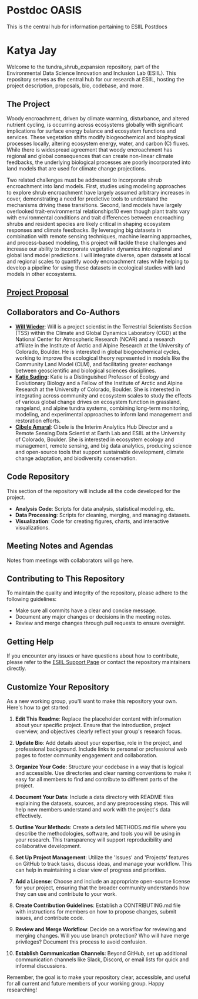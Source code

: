 # Postdoc OASIS
This is the central hub for information pertaining to ESIIL Postdocs

# Katya Jay

Welcome to the tundra_shrub_expansion repository, part of the Environmental Data Science Innovation and Inclusion Lab (ESIIL). This repository serves as the central hub for our research at ESIIL, hosting the project description, proposals, bio, codebase, and more.

## The Project

Woody encroachment, driven by climate warming, disturbance, and altered nutrient cycling, is occurring across ecosystems globally with significant implications for surface energy balance and ecosystem functions and services. These vegetation shifts modify biogeochemical and biophysical processes locally, altering ecosystem energy, water, and carbon (C) fluxes. While there is widespread agreement that woody encroachment has regional and global consequences that can create non-linear climate feedbacks, the underlying biological processes are poorly incorporated into land models that are used for climate change projections. 

Two related challenges must be addressed to incorporate shrub encroachment into land models. First, studies using modeling approaches to explore shrub encroachment have largely assumed arbitrary increases in cover, demonstrating a need for predictive tools to understand the mechanisms driving these transitions. Second, land models have largely overlooked trait-environmental relationships10 even though plant traits vary with environmental conditions and trait differences between encroaching shrubs and resident species are likely critical in shaping ecosystem responses and climate feedbacks. By leveraging big datasets in combination with remote sensing techniques, machine learning approaches, and process-based modeling, this project will tackle these challenges and increase our ability to incorporate vegetation dynamics into regional and global land model predictions. I will integrate diverse, open datasets at local and regional scales to quantify woody encroachment rates while helping to develop a pipeline for using these datasets in ecological studies with land models in other ecosystems.

## [Project Proposal](https://drive.google.com/file/d/1p2-ut44t4wo2qIg5sZhV-bbPGhMABg8Q/view?usp=sharing)

## Collaborators and Co-Authors 

- **[Will Wieder](https://staff.ucar.edu/users/wwieder)**: Will is a project scientist in the Terrestrial Scientists Section (TSS) within the Climate and Global Dynamics Laboratory (CGD) at the National Center for Atmospheric Research (NCAR) and a research affiliate in the Institute of Arctic and Alpine Research at the University of Colorado, Boulder.  He is interested in global biogeochemical cycles, working to improve the ecological theory represented in models like the Community Land Model (CLM), and facilitating greater exchange between geoscientific and biological sciences disciplines.
- **[Katie Suding](https://www.sudinglab.org/)**: Katie is a Distinguished Professor of Ecology and Evolutionary Biology and a Fellow of the Institute of Arctic and Alpine Research at the University of Colorado, Boulder. She is interested in integrating across community and ecosystem scales to study the effects of various global change drives on ecosystem function in grassland, rangeland, and alpine tundra systems, combining long-term monitoring, modeling, and experimental approaches to inform land management and restoration efforts.
- **[Cibele Amaral](https://earthlab.colorado.edu/our-team/cibele-amaral)**: Cibele is the Interim Analytics Hub Director and a Remote Sensing Data Scientist at Earth Lab and ESIIL at the University of Colorado, Boulder. She is interested in ecosystem ecology and management, remote sensing, and big data analytics, producing science and open-source tools that support sustainable development, climate change adaptation, and biodiversity conservation. 

## Code Repository

This section of the repository will include all the code developed for the project.

- **Analysis Code**: Scripts for data analysis, statistical modeling, etc.
- **Data Processing**: Scripts for cleaning, merging, and managing datasets.
- **Visualization**: Code for creating figures, charts, and interactive visualizations.

## Meeting Notes and Agendas

Notes from meetings with collaborators will go here.

## Contributing to This Repository

To maintain the quality and integrity of the repository, please adhere to the following guidelines:

- Make sure all commits have a clear and concise message.
- Document any major changes or decisions in the meeting notes.
- Review and merge changes through pull requests to ensure oversight.

## Getting Help

If you encounter any issues or have questions about how to contribute, please refer to the [ESIIL Support Page](https://esiil.org/support) or contact the repository maintainers directly.

## Customize Your Repository

As a new working group, you'll want to make this repository your own. Here's how to get started:

1. **Edit This Readme**: Replace the placeholder content with information about your specific project. Ensure that the introduction, project overview, and objectives clearly reflect your group's research focus.

2. **Update Bio**: Add details about your expertise, role in the project, and professional background. Include links to personal or professional web pages to foster community engagement and collaboration.

3. **Organize Your Code**: Structure your codebase in a way that is logical and accessible. Use directories and clear naming conventions to make it easy for all members to find and contribute to different parts of the project.

4. **Document Your Data**: Include a data directory with README files explaining the datasets, sources, and any preprocessing steps. This will help new members understand and work with the project's data effectively.

5. **Outline Your Methods**: Create a detailed METHODS.md file where you describe the methodologies, software, and tools you will be using in your research. This transparency will support reproducibility and collaborative development.

6. **Set Up Project Management**: Utilize the 'Issues' and 'Projects' features on GitHub to track tasks, discuss ideas, and manage your workflow. This can help in maintaining a clear view of progress and priorities.

7. **Add a License**: Choose and include an appropriate open-source license for your project, ensuring that the broader community understands how they can use and contribute to your work.

8. **Create Contribution Guidelines**: Establish a CONTRIBUTING.md file with instructions for members on how to propose changes, submit issues, and contribute code.

9. **Review and Merge Workflow**: Decide on a workflow for reviewing and merging changes. Will you use branch protection? Who will have merge privileges? Document this process to avoid confusion.

10. **Establish Communication Channels**: Beyond GitHub, set up additional communication channels like Slack, Discord, or email lists for quick and informal discussions.

Remember, the goal is to make your repository clear, accessible, and useful for all current and future members of your working group. Happy researching!
